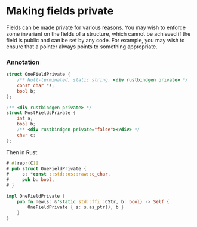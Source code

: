 # Making fields private

Fields can be made private for various reasons. You may wish to enforce some invariant on the fields of a structure, which cannot be achieved if the field is public and can be set by any code. For example, you may wish to ensure that a pointer always points to something appropriate.

### Annotation

```c
struct OneFieldPrivate {
    /** Null-terminated, static string. <div rustbindgen private> */
    const char *s;
    bool b;
};

/** <div rustbindgen private> */
struct MostFieldsPrivate {
    int a;
    bool b;
    /** <div rustbindgen private="false"></div> */
    char c;
};
```

Then in Rust:

```rust
# #[repr(C)]
# pub struct OneFieldPrivate {
#     s: *const ::std::os::raw::c_char,
#     pub b: bool,
# }

impl OneFieldPrivate {
    pub fn new(s: &'static std::ffi::CStr, b: bool) -> Self {
        OneFieldPrivate { s: s.as_ptr(), b }
    }
}
```
